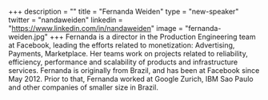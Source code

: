 +++
description = ""
title = "Fernanda Weiden"
type = "new-speaker"
twitter = "nandaweiden"
linkedin = "https://www.linkedin.com/in/nandaweiden"
image = "fernanda-weiden.jpg"
+++
Fernanda is a director in the Production Engineering team at Facebook, leading the efforts related to monetization: Advertising, Payments, Marketplace. Her teams work on projects related to reliability, efficiency, performance and scalability of products and infrastructure services. Fernanda is originally from Brazil, and has been at Facebook since May 2012. Prior to that, Fernanda worked at Google Zurich, IBM Sao Paulo and other companies of smaller size in Brazil.